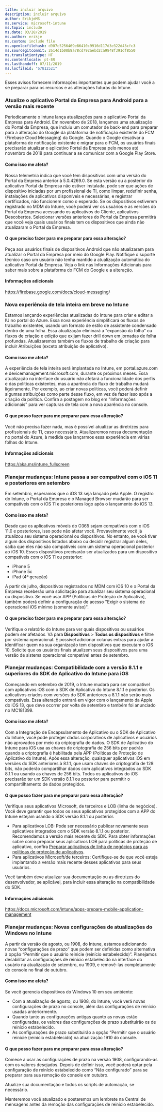 ```yaml
---
title: incluir arquivo
description: incluir arquivo
author: ErikjeMS
ms.service: microsoft-intune
ms.topic: include
ms.date: 03/28/2019
ms.author: erikje
ms.custom: include file
ms.openlocfilehash: d907c5256469e86410c9916d117d3e322d43cfc3
ms.sourcegitcommit: 2614d1b08b8a78cd792aebd2ca9848f391df8550
ms.translationtype: HT
ms.contentlocale: pt-BR
ms.lasthandoff: 07/11/2019
ms.locfileid: "67812521"
---
```

Esses avisos fornecem informações importantes que podem ajudar você a se preparar para os recursos e as alterações futuras do Intune. 

### <a name="update-your-android-company-portal-app-to-the-latest-version---4536963--"></a>Atualize o aplicativo Portal da Empresa para Android para a versão mais recente <!--4536963-->
Periodicamente o Intune lança atualizações para o aplicativo Portal da Empresa para Android. Em novembro de 2018, lançamos uma atualização do Portal da Empresa, que incluiu um comutador de back-end para preparar para a alteração do Google da plataforma de notificação existente do FCM (Firebase Cloud Messaging) da Google. Quando o Google desativar a plataforma de notificação existente e migrar para o FCM, os usuários finais precisarão atualizar o aplicativo Portal da Empresa pelo menos até novembro de 2018 para continuar a se comunicar com a Google Play Store.

#### <a name="how-does-this-affect-me"></a>Como isso me afeta?
Nossa telemetria indica que você tem dispositivos com uma versão do Portal da Empresa anterior à 5.0.4269.0. Se esta versão ou a posterior do aplicativo Portal da Empresa não estiver instalada, pode ser que ações de dispositivo iniciadas por um profissional de TI, como limpar, redefinir senha, instalações de aplicativos disponíveis e necessárias, e registrar certificados, não funcionem como o esperado. Se os dispositivos estiverem registrado no MDM do Intune, você poderá ver os usuários e as versões do Portal da Empresa acessando os aplicativos do Cliente, aplicativos Descobertos. Selecionar versões anteriores do Portal da Empresa permitirá que você veja quais usuários finais tem os dispositivos que ainda não atualizaram o Portal da Empresa.

#### <a name="what-do-i-need-to-do-to-prepare-for-this-change"></a>O que preciso fazer para me preparar para essa alteração?
Peça aos usuários finais de dispositivos Android que não atualizaram para atualizar o Portal da Empresa por meio do Google Play. Notifique o suporte técnico caso um usuário não tenha mantido a atualização automática do aplicativo Portal da Empresa. Veja o link nas Informações Adicionais para saber mais sobre a plataforma do FCM do Google e a alteração.

#### <a name="additional-information"></a>Informações adicionais
https://firebase.google.com/docs/cloud-messaging/


### <a name="new-fullscreen-experience-coming-to-intune---4593669--"></a>Nova experiência de tela inteira em breve no Intune <!--4593669-->
Estamos lançando experiências atualizadas do Intune para criar e editar a IU no portal do Azure. Essa nova experiência simplificará os fluxos de trabalho existentes, usando um formato de estilo de assistente condensado dentro de uma folha. Essa atualização eliminará a "expansão da folha" ou fluxos de criação e edição que exijam fazer drill down em jornadas de folha profundas. Atualizaremos também os fluxos de trabalho de criação para incluir Atribuições (exceto atribuição de aplicativo).

#### <a name="how-does-this-affect-me"></a>Como isso me afeta?
A experiência de tela inteira será implantada no Intune, em portal.azure.com e devicemanagement.microsoft.com, durante os próximos meses. Essa atualização na interface do usuário não afetará a funcionalidade dos perfis e das políticas existentes, mas a aparência do fluxo de trabalho mudará ligeiramente. Por exemplo, ao criar novas políticas, você poderá definir algumas atribuições como parte desse fluxo, em vez de fazer isso após a criação da política. Confira a postagem no blog em "Informações adicionais" para ver capturas de tela com a nova aparência no console.

#### <a name="what-can-i-do-to-prepare-for-this-change"></a>O que posso fazer para me preparar para essa alteração?
Você não precisa fazer nada, mas é possível atualizar as diretrizes para profissionais de TI, caso necessário. Atualizaremos nossa documentação no portal do Azure, à medida que lançarmos essa experiência em várias folhas do Intune.

#### <a name="additional-information"></a>Informações adicionais 
https://aka.ms/intune_fullscreen

### <a name="plan-for-change-intune-moving-to-support-ios-11-and-higher-in-september----4665342--"></a>Planejar mudanças: Intune passa a ser compatível com o iOS 11 e posteriores em setembro <!-- 4665342-->
Em setembro, esperamos que o iOS 13 seja lançado pela Apple. O registro do Intune, o Portal da Empresa e o Managed Browser mudarão para ser compatíveis com o iOS 11 e posteriores logo após o lançamento do iOS 13.

#### <a name="how-does-this-affect-me"></a>Como isso me afeta?
Desde que os aplicativos móveis do O365 sejam compatíveis com o iOS 11.0 e posteriores, isso pode não afetar você. Provavelmente você já atualizou seu sistema operacional ou dispositivos. No entanto, se você tiver algum dos dispositivos listados abaixo ou decidir registrar algum deles, saiba que eles não são compatíveis com um sistema operacional posterior ao iOS 10. Esses dispositivos precisarão ser atualizados para um dispositivo compatíveis com o iOS 11 ou posterior:

- iPhone 5
- iPhone 5c
- iPad (4ª geração)

A partir de julho, dispositivos registrados no MDM com iOS 10 e o Portal da Empresa receberão uma solicitação para atualizar seu sistema operacional ou dispositivo. Se você usar APP (Políticas de Proteção de Aplicativo), também poderá definir a configuração de acesso "Exigir o sistema de operacional iOS mínimo (somente aviso)".

#### <a name="what-do-i-need-to-do-to-prepare-for-this-change"></a>O que preciso fazer para me preparar para essa alteração?
Verifique o relatório do Intune para ver quais dispositivos ou usuários podem ser afetados. Vá para **Dispositivos** > **Todos os dispositivos** e filtre por sistema operacional. É possível adicionar colunas extras para ajudar a identificar quem na sua organização tem dispositivos que executam o iOS 10. Solicite que os usuários finais atualizem seus dispositivos para uma versão de sistema operacional compatível antes de setembro.

### <a name="plan-for-change-support-for-version-811-and-higher-of-intune-app-sdk-for-ios----3586942--"></a>Planejar mudanças: Compatibilidade com a versão 8.1.1 e superiores do SDK de Aplicativo do Intune para iOS <!-- 3586942-->
Começando em setembro de 2019, o Intune mudará para ser compatível com aplicativos iOS com o SDK de Aplicativo do Intune 8.1.1 e posterior. Os aplicativos criados com versões do SDK anteriores a 8.1.1 não serão mais compatíveis. Essa alteração entrará em vigor com o lançamento da Apple do iOS 13, que deve ocorrer por volta de setembro e também foi anunciado no MC181399.

#### <a name="how-does-this-affect-me"></a>Como isso me afeta?
Com a Integração de Encapsulamento de Aplicativo ou o SDK de Aplicativo do Intune, você pode proteger dados corporativos de aplicativos e usuários não aprovados por meio da criptografia de dados. O SDK de Aplicativo do Intune para iOS usa as chaves de criptografia de 256 bits por padrão quando a criptografia é habilitada pela APP (Políticas de Proteção de Aplicativo do Intune). Após essa alteração, quaisquer aplicativos iOS em versões do SDK anteriores à 8.1.1, que usam chaves de criptografia de 128 bits, não poderão compartilhar dados com aplicativos integrados ao SDK 8.1.1 ou usando as chaves de 256 bits. Todos os aplicativos do iOS precisarão ter um SDK versão 8.1.1 ou posterior para permitir o compartilhamento de dados protegidos.

#### <a name="what-can-i-do-to-prepare-for-this-change"></a>O que posso fazer para me preparar para essa alteração?
Verifique seus aplicativos Microsoft, de terceiros e LOB (linha de negócios). Você deve garantir que todos os seus aplicativos protegidos com a APP do Intune estejam usando o SDK versão 8.1.1 ou posterior.

- Para aplicativos LOB: Pode ser necessário publicar novamente seus aplicativos integrados com o SDK versão 8.1.1 ou posterior. Recomendamos a versão mais recente do SDK. Para obter informações sobre como preparar seus aplicativos LOB para políticas de proteção de aplicativo, confira [Preparar aplicativos de linha de negócios para as políticas de proteção de aplicativos](../apps-prepare-mobile-application-management.md).
- Para aplicativos Microsoft/de terceiros: Certifique-se de que você esteja implantando a versão mais recente desses aplicativos para seus usuários.

Você também deve atualizar sua documentação ou as diretrizes do desenvolvedor, se aplicável, para incluir essa alteração na compatibilidade do SDK.

#### <a name="additional-information"></a>Informações adicionais
https://docs.microsoft.com/intune/apps-prepare-mobile-application-management

### <a name="plan-for-change-new-windows-updates-settings-in-intune----4464404---"></a>Planejar mudanças: Novas configurações de atualizações do Windows no Intune <!-- 4464404 -->
A partir da versão de agosto, ou 1908, do Intune, estamos adicionando novas “configurações de prazo” que podem ser definidas como alternativa à opção “Permitir que o usuário reinicie (reinício estabelecido)”. Planejamos desabilitar as configurações de reinício estabelecido na interface do usuário na atualização de setembro, ou 1909, e removê-las completamente do console no final de outubro. 

#### <a name="how-does-this-affect-me"></a>Como isso me afeta?
Se você gerencia dispositivos do Windows 10 em seu ambiente: 
- Com a atualização de agosto, ou 1908, do Intune, você verá novas configurações de prazo no console, além das configurações de reinício usadas anteriormente.
- Quando tanto as configurações antigas quanto as novas estão configuradas, os valores das configurações de prazo substituirão os de reinício estabelecido.
- As configurações de prazo substituirão a opção “Permitir que o usuário reinicie (reinício estabelecido) na atualização 1910 do console.

#### <a name="what-can-i-do-to-prepare-for-this-change"></a>O que posso fazer para me preparar para essa alteração?
Comece a usar as configurações de prazo na versão 1908, configurando-as com os valores desejados. Depois de definir isso, você poderá optar pela configuração de reinício estabelecido como “Não configurado” para se preparar para sua remoção do console em outubro.

Atualize sua documentação e todos os scripts de automação, se necessário. 

Manteremos você atualizado e postaremos um lembrete na Central de mensagens antes da remoção das configurações de reinício estabelecido.
